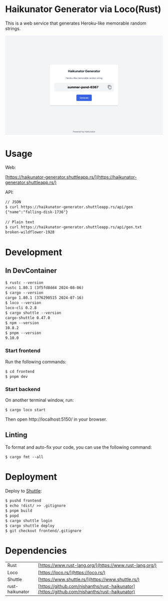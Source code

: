# Haikunator Generator via Loco(Rust)

This is a web service that generates Heroku-like memorable random strings.

![Screenshot](docs/screenshot_top.png)

# Usage

Web:

[https://haikunator-generator.shuttleapp.rs/](https://haikunator-generator.shuttleapp.rs/)

API:

```console
// JSON
$ curl https://haikunator-generator.shuttleapp.rs/api/gen
{"name":"falling-disk-1736"}

// Plain text
$ curl https://haikunator-generator.shuttleapp.rs/api/gen.txt
broken-wildflower-1928
```

# Development

## In DevContainer

```console
$ rustc --version
rustc 1.80.1 (3f5fd8dd4 2024-08-06)
$ cargo --version
cargo 1.80.1 (376290515 2024-07-16)
$ loco --version
loco-cli 0.2.8
$ cargo shuttle --version
cargo-shuttle 0.47.0
$ npm --version
10.8.2
$ pnpm --version
9.10.0
```

### Start frontend

Run the following commands:

```console
$ cd frontend
$ pnpm dev
```

### Start backend

On another terminal window, run:

```console
$ cargo loco start
```

Then open http://localhost:5150/ in your browser.

## Linting

To format and auto-fix your code, you can use the following command:

```console
$ cargo fmt --all
```

# Deployment

Deploy to [Shuttle](https://console.shuttle.rs/):

```console
$ pushd frontend
$ echo !dist/ >> .gitignore
$ pnpm build
$ popd
$ cargo shuttle login
$ cargo shuttle deploy
$ git checkout frontend/.gitignore
```

# Dependencies

| | |
| -- | -- |
| Rust | [https://www.rust-lang.org/](https://www.rust-lang.org/) |
| Loco | [https://loco.rs/](https://loco.rs/) |
| Shuttle | [https://www.shuttle.rs/](https://www.shuttle.rs/) |
| rust-haikunator | [https://github.com/nishanths/rust-haikunator](https://github.com/nishanths/rust-haikunator) |


